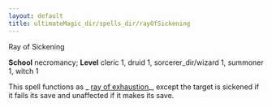 ```yaml
---
layout: default
title: ultimateMagic_dir/spells_dir/rayOfSickening
---
```

Ray of Sickening

**School** necromancy; **Level** cleric 1, druid 1, sorcerer_dir/wizard 1, summoner 1, witch 1

This spell functions as _ [ray of exhaustion](../spells_dir/rayOfExhaustion#_ray-of-exhaustion)_, except the target is sickened if it fails its save and unaffected if it makes its save.

